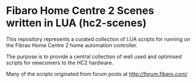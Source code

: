 Fibaro Home Centre 2 Scenes written in LUA (hc2-scenes)
==========

This repository represents a curated collection of LUA scripts for running on the Fibrao Home Centre 2 home automation controller.

The purpose is to provide a central collection of well used and optimised scripts for newcomers to the HC2 hardware.

Many of the scripts originated from forum posts at http://forum.fibaro.com/
